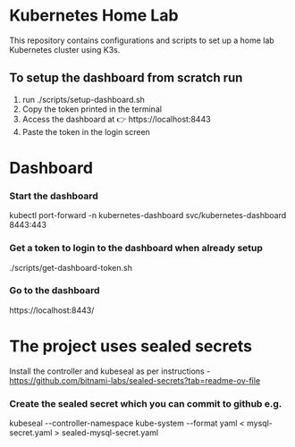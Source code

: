 # Kubernetes Home Lab

This repository contains configurations and scripts to set up a home lab Kubernetes cluster using K3s.

## To setup the dashboard from scratch run
1. run ./scripts/setup-dashboard.sh
2. Copy the token printed in the terminal
3. Access the dashboard at 👉 https://localhost:8443
4. Paste the token in the login screen

# Dashboard
### Start the dashboard
kubectl port-forward -n kubernetes-dashboard svc/kubernetes-dashboard 8443:443

### Get a token to login to the dashboard when already setup
./scripts/get-dashboard-token.sh

### Go to the dashboard
https://localhost:8443/

# The project uses sealed secrets
Install the controller and kubeseal as per instructions - https://github.com/bitnami-labs/sealed-secrets?tab=readme-ov-file

### Create the sealed secret which you can commit to github e.g.
kubeseal --controller-namespace kube-system --format yaml < mysql-secret.yaml > sealed-mysql-secret.yaml
